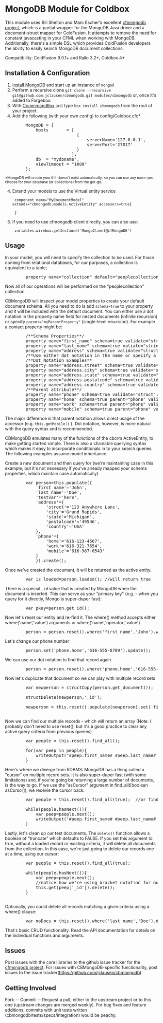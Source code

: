 MongoDB Module for Coldbox
==========================

This module uses Bill Shelton and Marc Escher's excellent [cfmongodb project](https://github.com/marcesher/cfmongodb), which is a partial wrapper for the MongoDB Java driver and a document-struct mapper for ColdFusion. It attempts to remove the need for constant javacasting in your CFML when working with MongoDB. Additionally, there's a simple DSL which provides ColdFusion developers the ability to easily search MongoDB document collections.

Compatibility: ColdFusion 9.0.1+ and Railo 3.2+, Coldbox 4+

Installation &amp; Configuration
--------------------------------

1. [Install MongoDB](http://docs.mongodb.org/manual/installation/) and start up an instance of `mongod`
2. Perform a recursive clone `git clone --recursive git@github.com:jclausen/cbmongodb.git modules/cbmongodb` or, once it's added to Forgebox:
2. With [CommmandBox](http://www.ortussolutions.com/products/commandbox) just type `box install cbmongodb` from the root of your project.
3. Add the following (with your own config) to config/Coldbox.cfc*
	
<pre>
		MongoDB = {
			hosts		= [
							{
								serverName='127.0.0.1',
								serverPort='27017'
							}
						  ],
			db 	= "mydbname",
			viewTimeout	= "1000"
		};
</pre>

<small>*MongoDB will create your if it doesn't exist automatically, so you can use any name you choose for your database (or collections) from the get-go.</small>

4. Extend your models to use the Virtual entity service

		component name="MyDocumentModel" extends="cbmongodb.models.ActiveEntity" accessors=true{
		
		}


5. If you need to use cfmongodb client directly, you can also use:

		variables.wirebox.getInstance('MongoClient@cfMongoDB')
		
		



Usage
---------
In your model, you will need to specify the collection to be used.  For those coming from relational databases, for our purposes, a collection is equivalent to a table;
<pre>
		property name="collection" default="peoplecollection";
</pre>	
Now all of our operations will be performed on the "peoplecollection" collection.
	
CBMongoDB will inspect your model properties to create your default document schema.  All you need to do is add `schema=true` to your property and it will be included with the default document.  You can either use a dot notation in the property name field for nested documents (infinite recursion) or specify `parent="myParentProperty"` (single-level recursion).  For example a contact property might be:
<pre>
		/**Schema Properties**/
		property name="first_name" schema=true validate="string";
		property name="last_name" schema=true valiate="string";
		property name="address" schema=true validate="struct";
		/**Use either dot notation in the name or specify a 'parent' attribute as ways of creating nested documents**/
		/**Dot Notation Examples**
		property name="address.street" schema=true validate="string";
		property name="address.city" schema=true validate="string";
		property name="address.state" schema=true validate="string" length=2;
		property name="address.postalcode" schema=true validate="zipcode";
		property name="address.country" schema=true validate="string";
		/**Parent attribute**/
		property name="phone" schema=true validate="struct";
		property name="home" schema=true parent="phone" validate="telephone";
		property name="work" schema=true parent="phone" validate="telephone";
		property name="mobile" schema=true parent="phone" validate="telephone";
</pre>		
The major difference is that parent notation allows direct usage of the accessor (e.g. `this.getMobile()` ).  Dot notation, however, is more natural with the query syntax and is recommended.


CBMongoDB emulates many of the functions of the cborm ActiveEntity, to make getting started simple.  There is also a chainable querying syntax which makes it easy to incorporate conditionals in to your search queries. The following examples assume model inheritance.

Create a new document and then query for (we're maintaining case in this example, but it's not necessary if you've already mapped your schema properties, which maintain case automatically)
<pre>
		var person=this.populate({
			'first_name'='John',
			'last_name'='Doe',
			'testvar'='here',
			'address'={
				'street'='123 Anywhere Lane',
				'city'='Grand Rapids',
				'state'='Michigan',
				'postalcode'='49546',
				'country'='USA'
			},
			'phone'={
				'home'='616-123-4567',
				'work'='616-321-7654',
				'mobile'='616-987-6543'
			}
			}).create();
</pre>

Once we've created the document, it will be returned as the active entity.
<pre>
		var is_loaded=person.loaded(); //will return true	
</pre>		

There is a special `_id` value that is created by MongoDB when the document is inserted.  This can serve as your "primary key" (e.g. - when you query for it directly, Mongo is super-duper fast):
<pre>
		var pkey=person.get_id();
</pre>
		
Now let's reset our entity and re-find it.  The where() method accepts either where('name','value') arguments or where('name','operator','value')
<pre>
		person = person.reset().where('first_name','John').where('last_name','Doe').find();
</pre>		

Let's change our phone number
<pre>
		person.set('phone.home','616-555-8789').update();
</pre>		

We can use our dot notation to find that record again
<pre>
		person = person.reset().where('phone.home','616-555-8789').find()
</pre>		

Now let's duplicate that document so we can play with multiple record sets
<pre>
		var newperson = structCopy(person.get_document());

		structDelete(newperson,'_id');
		
		newperson = this.reset().populate(newperson).set('first_name','Jane').set('last_name','Doe').create();

</pre>		

Now we can find our multiple records - which will return an array (Note: I probably don't need to use reset(), but it's a good practice to clear any active query criteria from previous queries)
<pre>
		var people = this.reset().find_all();	
		
		for(var peep in people){
			writeOutput("#peep.first_name# #peep.last_name# is in the house!");
		}
</pre>

Here's where we diverge from RDBMS:  MongoDB has a thing called a "cursor" on multiple record sets.  It is also super-duper fast (with some limitations) and, if you're going be returning a large number of documents, is the way to go.  If we use the "asCursor" argument in find_all([boolean asCursor]), we recevie the cursor back:
<pre>
		var people = this.reset().find_all(true);  //or find_all(asCursor=true), if you're feeling verbose	
		
		while(people.hasNext()){
			var peep=people.next();
			writeOutput('#peep.first_name# #peep.last_name# is in the house!');
		}
</pre>	

Lastly, let's clean up our test documents.  The `delete()` function allows a boolean of "truncate" which defaults to FALSE. If you set this argument to true, without a loaded record or existing criteria, it will delete all documents from the collection.  In this case, we're just going to delete our records one at a time, using our cursor:

<pre>
		var people = this.reset().find_all(true);
				
		while(people.hasNext()){
			var peep=people.next();
			//notice how we're using bracket notation for our _id value. This is necessary because calling peep._id on the cursor object will throw an error  
			this.get(peep['_id']).delete();
		}
			
</pre>

Optionally, you could delete all records matching a given criteria using a where() clause:
<pre>
		var noDoes = this.reset().where('last_name','Doe').delete();
</pre>

That's basic CRUD functionality.  Read the API documentation for details on the individual functions and arguments.

Issues
--------------
Post issues with the core libraries to the github issue tracker for the [cfmongodb project](https://github.com/marcesher/cfmongodb). 
For issues with CBMongoDB-specific functionality, post issues to the issue tracker(https://github.com/jclausen/cbmongodb).


Getting Involved
----------------

Fork -- Commit -- Request a pull, either to the upstream project or to this one (upstream changes are merged weekly). For bug fixes and feature additions, commits with unit tests written (cbmongodb/tests/specs/integration) would be peachy.



